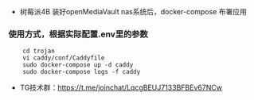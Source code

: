 ﻿- 树莓派4B 装好openMediaVault nas系统后，docker-compose 布署应用
### 使用方式，根据实际配置.env里的参数
```
    cd trojan
    vi caddy/conf/Caddyfile
    sudo docker-compose up -d caddy
    sudo docker-compose logs -f caddy
```

- TG技术群：https://t.me/joinchat/LqcgBEUJ7133BFBEv67NCw